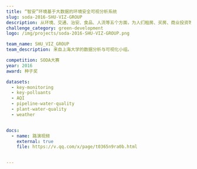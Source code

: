 ```yaml
---
title: “智安”环境基于大数据的环境安全可视分析系统
slug: soda-2016-SHU-VIZ-GROUP
description: 从环境、交通、治安、食品、人流等五个方面，为人们租房、买房、商业投资等决策行为提供安全方面的综合分析服务，提供一套老百姓看得懂、愿意用的社区安全智能助手。
challenge_category: green-development
logo: /img/projects/soda-2016-SHU-VIZ-GROUP.png

team_name: SHU_VIZ_GROUP
team_description: 来自上海大学的数据分析与可视化小组。

competition: SODA大赛
year: 2016
award: 种子奖

datasets:
  - key-monitoring
  - key-polluants
  - AQI
  - pipeline-water-quality
  - plant-water-quality
  - weather


docs:
  - name: 路演视频
    external: true
    file: https://v.qq.com/x/page/t0365n9ra0b.html


---
```

